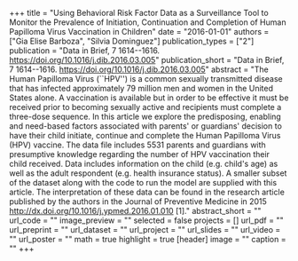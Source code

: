 +++
title = "Using Behavioral Risk Factor Data as a Surveillance Tool to Monitor the Prevalence of Initiation, Continuation and Completion of Human Papilloma Virus Vaccination in Children"
date = "2016-01-01"
authors = ["Gia Elise Barboza", "Silvia Dominguez"]
publication_types = ["2"]
publication = "Data in Brief, 7 1614--1616. https://doi.org/10.1016/j.dib.2016.03.005"
publication_short = "Data in Brief, 7 1614--1616. https://doi.org/10.1016/j.dib.2016.03.005"
abstract = "The Human Papilloma Virus (``HPV'') is a common sexually transmitted disease that has infected approximately 79 million men and women in the United States alone. A vaccination is available but in order to be effective it must be received prior to becoming sexually active and recipients must complete a three-dose sequence. In this article we explore the predisposing, enabling and need-based factors associated with parents' or guardians' decision to have their child initiate, continue and complete the Human Papilloma Virus (HPV) vaccine. The data file includes 5531 parents and guardians with presumptive knowledge regarding the number of HPV vaccination their child received. Data includes information on the child (e.g. child's age) as well as the adult respondent (e.g. health insurance status). A smaller subset of the dataset along with the code to run the model are supplied with this article. The interpretation of these data can be found in the research article published by the authors in the Journal of Preventive Medicine in 2015 http://dx.doi.org/10.1016/j.ypmed.2016.01.010 [1]."
abstract_short = ""
url_code = ""
image_preview = ""
selected = false
projects = []
url_pdf = ""
url_preprint = ""
url_dataset = ""
url_project = ""
url_slides = ""
url_video = ""
url_poster = ""
math = true
highlight = true
[header]
image = ""
caption = ""
+++
